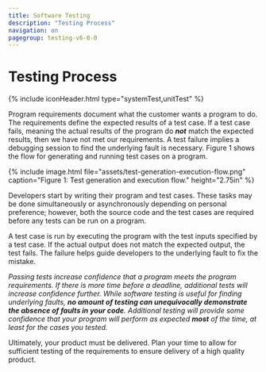 ```yaml
---
title: Software Testing
description: "Testing Process"
navigation: on
pagegroup: testing-v6-0-0
--- 
```


# Testing Process
{% include iconHeader.html type="systemTest,unitTest" %}

Program requirements document what the customer wants a program to do.
The requirements define the expected results of a test case. If a test
case fails, meaning the actual results of the program do ***not*** match
the expected results, then we have not met our requirements. A test
failure implies a debugging session to find the underlying fault is
necessary. Figure 1 shows the flow for generating and running test cases
on a program.



{% include image.html file="assets/test-generation-execution-flow.png" caption="Figure 1: Test generation and execution flow." height="2.75in" %}
  

Developers start by writing their program and test cases. These tasks
may be done simultaneously or asynchronously depending on personal
preference; however, both the source code and the test cases are
required before any tests can be run on a program.

A test case is run by executing the program with the test inputs
specified by a test case. If the actual output does not match the
expected output, the test fails. The failure helps guide developers to
the underlying fault to fix the mistake.

*Passing tests increase confidence that a program meets the program
requirements. If there is more time before a deadline, additional tests
will increase confidence further. While software testing is useful for
finding underlying faults, **no amount of testing can unequivocally
demonstrate the absence of faults in your code**. Additional testing
will provide some confidence that your program will perform as expected
**most** of the time, at least for the cases you tested.*

Ultimately, your product must be delivered. Plan your time to allow for
sufficient testing of the requirements to ensure delivery of a high
quality product.